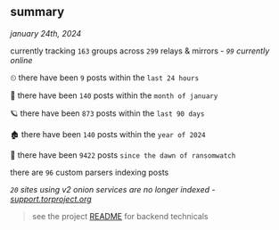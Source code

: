 
## summary
_january 24th, 2024_

currently tracking `163` groups across `299` relays & mirrors - _`99` currently online_

⏲ there have been `9` posts within the `last 24 hours`

🦈 there have been `140` posts within the `month of january`

🪐 there have been `873` posts within the `last 90 days`

🏚 there have been `140` posts within the `year of 2024`

🦕 there have been `9422` posts `since the dawn of ransomwatch`

there are `96` custom parsers indexing posts

_`20` sites using v2 onion services are no longer indexed - [support.torproject.org](https://support.torproject.org/onionservices/v2-deprecation/)_

> see the project [README](https://github.com/joshhighet/ransomwatch#ransomwatch--) for backend technicals
